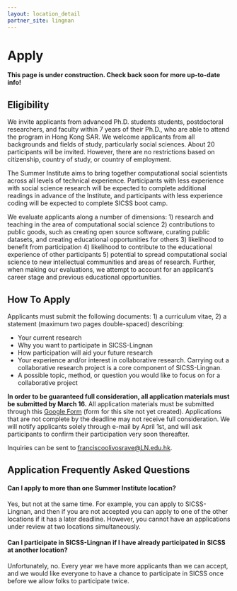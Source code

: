 ```yaml
---
layout: location_detail
partner_site: lingnan
---
```


[//]: # (Update the following info to match your location!)

# Apply

**This page is under construction. Check back soon for more up-to-date info!**

## Eligibility

We invite applicants from advanced Ph.D. students students, postdoctoral researchers, and faculty within 7 years of their Ph.D., who are able to attend the program in Hong Kong SAR. We welcome applicants from all backgrounds and fields of study, particularly social sciences. About 20 participants will be invited. However, there are no restrictions based on citizenship, country of study, or country of employment. 

The Summer Institute aims to bring together computational social scientists across all levels of technical experience. Participants with less experience with social science research will be expected to complete additional readings in advance of the Institute, and participants with less experience coding will be expected to complete SICSS boot camp.

We evaluate applicants along a number of dimensions: 1) research and teaching in the area of computational social science 2) contributions to public goods, such as creating open source software, curating public datasets, and creating educational opportunities for others 3) likelihood to benefit from participation 4) likelihood to contribute to the educational experience of other participants 5) potential to spread computational social science to new intellectual communities and areas of research. Further, when making our evaluations, we attempt to account for an applicant’s career stage and previous educational opportunities.

## How To Apply

Applicants must submit the following documents: 1) a curriculum vitae, 2) a statement (maximum two pages double-spaced) describing: 

- Your current research
- Why you want to participate in SICSS-Lingnan
- How participation will aid your future research
- Your experience and/or interest in collaborative research. Carrying out a collaborative research project is a core component of SICSS-Lingnan.
- A possible topic, method, or question you would like to focus on for a collaborative project

**In order to be guaranteed full consideration, all application materials must be submitted by March 16.** All application materials must be submitted through this [Google Form](https://www.google.com) (form for this site not yet created). Applications that are not complete by the deadline may not receive full consideration. We will notify applicants solely through e-mail by April 1st, and will ask participants to confirm their participation very soon thereafter.

Inquiries can be sent to [franciscoolivosrave@LN.edu.hk](franciscoolivosrave@LN.edu.hk).

## Application Frequently Asked Questions

#### Can I apply to more than one Summer Institute location?

Yes, but not at the same time. For example, you can apply to SICSS-Lingnan, and then if you are not accepted you can apply to one of the other locations if it has a later deadline. However, you cannot have an applications under review at two locations simultaneously.

#### Can I participate in SICSS-Lingnan if I have already participated in SICSS at another location?

Unfortunately, no. Every year we have more applicants than we can accept, and we would like everyone to have a chance to participate in SICSS once before we allow folks to participate twice.
